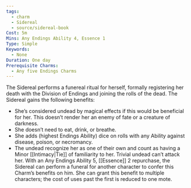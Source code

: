 ```yaml
---
tags:
  - charm
  - Sidereal
  - source/sidereal-book
Cost: 5m
Mins: Any Endings Ability 4, Essence 1
Type: Simple
Keywords:
  - None
Duration: One day
Prerequisite Charms:
  - Any five Endings Charms
---
```

The Sidereal performs a funereal ritual for herself, formally registering her death with the Division of Endings and joining the rolls of the dead. The Sidereal gains the following benefits: 
-  She’s considered undead by magical effects if this would be beneficial for her. This doesn’t render her an enemy of fate or a creature of darkness. 
-  She doesn’t need to eat, drink, or breathe. 
-  She adds (highest Endings Ability) dice on rolls with any Ability against disease, poison, or necromancy. 
-  The undead recognize her as one of their own and count as having a Minor [[Intimacy|Tie]] of familiarity to her. Trivial undead can’t attack her. With an Any Endings Ability 5, [[Essence]] 2 repurchase, the Sidereal can perform a funeral for another character to confer this Charm’s benefits on him. She can grant this benefit to multiple characters; the cost of uses past the first is reduced to one mote.